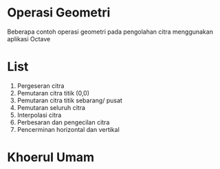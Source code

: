 # Operasi Geometri
Beberapa contoh operasi geometri pada pengolahan citra menggunakan aplikasi Octave

# List
1. Pergeseran citra
2. Pemutaran citra titik (0,0)
3. Pemutaran citra titik sebarang/ pusat
4. Pemutaran seluruh citra
5. Interpolasi citra
6. Perbesaran dan pengecilan citra
7. Pencerminan horizontal dan vertikal

# Khoerul Umam
